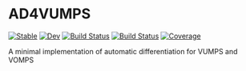 # AD4VUMPS

[![Stable](https://img.shields.io/badge/docs-stable-blue.svg)](https://tangwei94.github.io/AD4VUMPS.jl/stable/)
[![Dev](https://img.shields.io/badge/docs-dev-blue.svg)](https://tangwei94.github.io/AD4VUMPS.jl/dev/)
[![Build Status](https://github.com/tangwei94/AD4VUMPS.jl/actions/workflows/CI.yml/badge.svg?branch=main)](https://github.com/tangwei94/AD4VUMPS.jl/actions/workflows/CI.yml?query=branch%3Amain)
[![Build Status](https://app.travis-ci.com/tangwei94/AD4VUMPS.jl.svg?branch=main)](https://app.travis-ci.com/tangwei94/AD4VUMPS.jl)
[![Coverage](https://codecov.io/gh/tangwei94/AD4VUMPS.jl/branch/main/graph/badge.svg)](https://codecov.io/gh/tangwei94/AD4VUMPS.jl)

A minimal implementation of automatic differentiation for VUMPS and VOMPS

